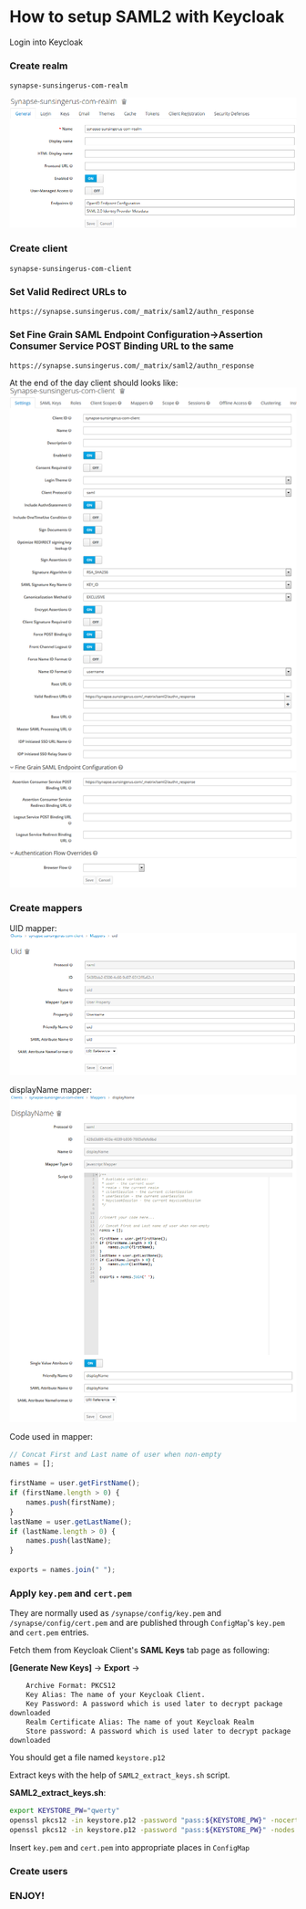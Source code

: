 # How to setup SAML2 with Keycloak

Login into Keycloak

### Create realm
```
synapse-sunsingerus-com-realm
```
![realm](img/realm.png)


### Create client
```
synapse-sunsingerus-com-client
```


### Set Valid Redirect URLs to
```
https://synapse.sunsingerus.com/_matrix/saml2/authn_response
```

### Set Fine Grain SAML Endpoint Configuration->Assertion Consumer Service POST Binding URL to the same
```
https://synapse.sunsingerus.com/_matrix/saml2/authn_response
```

At the end of the day client should looks like:
![client](img/client.png)



### Create mappers
UID mapper:
![UID mapper](img/mapper_uid.png)

displayName mapper:
![displayName mapper](img/mapper_displayName.png)

Code used in mapper:

```js
// Concat First and Last name of user when non-empty
names = [];

firstName = user.getFirstName();
if (firstName.length > 0) {
    names.push(firstName);
}
lastName = user.getLastName();
if (lastName.length > 0) {
    names.push(lastName);
}

exports = names.join(" ");
```

### Apply `key.pem` and `cert.pem`

They are normally used as `/synapse/config/key.pem` and `/synapse/config/cert.pem`
and are published through `ConfigMap`'s `key.pem` and `cert.pem` entries.


Fetch them from Keycloak Client's **SAML Keys** tab page as following:


**[Generate New Keys]** -> **Export** ->
```
    Archive Format: PKCS12
    Key Alias: The name of your Keycloak Client.
    Key Password: A password which is used later to decrypt package downloaded
    Realm Certificate Alias: The name of yout Keycloak Realm
    Store password: A password which is used later to decrypt package downloaded
```
You should get a file named `keystore.p12`

Extract keys with the help of `SAML2_extract_keys.sh` script.

**SAML2_extract_keys.sh**:
```bash
export KEYSTORE_PW="qwerty"
openssl pkcs12 -in keystore.p12 -password "pass:${KEYSTORE_PW}" -nocerts -nodes | openssl rsa -out key.pem
openssl pkcs12 -in keystore.p12 -password "pass:${KEYSTORE_PW}" -nodes | openssl x509 -out cert.pem
```

Insert `key.pem` and `cert.pem` into appropriate places in `ConfigMap`

### Create users

### ENJOY!


